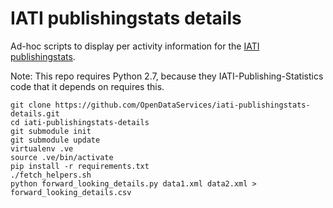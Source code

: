 # IATI publishingstats details

Ad-hoc scripts to display per activity information for the [IATI publishingstats](http://publishingstats.iatistandard.org/).

Note: This repo requires Python 2.7, because they IATI-Publishing-Statistics code that it depends on requires this.

```
git clone https://github.com/OpenDataServices/iati-publishingstats-details.git
cd iati-publishingstats-details
git submodule init
git submodule update
virtualenv .ve
source .ve/bin/activate
pip install -r requirements.txt
./fetch_helpers.sh
python forward_looking_details.py data1.xml data2.xml > forward_looking_details.csv
```

